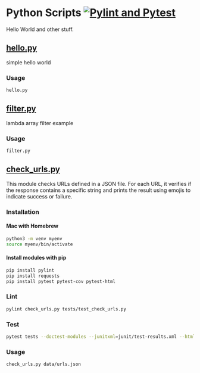 # Python Scripts [![Pylint and Pytest](https://github.com/hofiorg/python_scripts/actions/workflows/pylint.yml/badge.svg)](https://github.com/hofiorg/python_scripts/actions/workflows/pylint.yml)

Hello World and other stuff.

## [hello.py](./hello.py)

simple hello world

### Usage

```sh
hello.py
```

## [filter.py](./filter.py)

lambda array filter example

### Usage

```sh
filter.py
```

## [check_urls.py](./check_urls.py)

This module checks URLs defined in a JSON file. For each URL, it verifies if the response
contains a specific string and prints the result using emojis to indicate success or failure.

### Installation

#### Mac with Homebrew

```sh
python3 -m venv myenv
source myenv/bin/activate
```

#### Install modules with pip

```sh
pip install pylint
pip install requests
pip install pytest pytest-cov pytest-html
```

### Lint

```sh
pylint check_urls.py tests/test_check_urls.py
```

### Test

```sh
pytest tests --doctest-modules --junitxml=junit/test-results.xml --html=junit/test-results.html
```

### Usage

```sh
check_urls.py data/urls.json
```